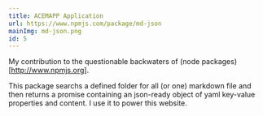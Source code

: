 ```yaml
---
title: ACEMAPP Application
url: https://www.npmjs.com/package/md-json
mainImg: md-json.png
id: 5
---
```


My contribution to the questionable backwaters of (node packages)[http://www.npmjs.org].

This package searchs a defined folder for all (or one) markdown file and then returns a promise containing an json-ready object of yaml key-value properties and content. I use it to power this website.
